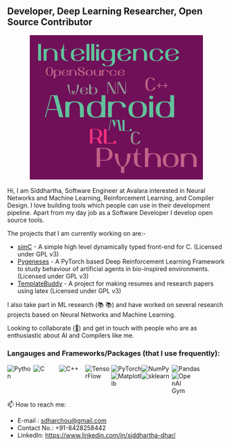 
## Developer, Deep Learning Researcher, Open Source Contributor

<p align="center"><img src="https://raw.githubusercontent.com/frankhart2018/frankhart2018/master/images/personal-word-cloud.png" width="400"></p>

Hi, I am Siddhartha, Software Engineer at Avalara interested in Neural Networks and Machine Learning, Reinforcement Learning, and Compiler Design. I love building tools which people can use in their development pipeline. Apart from my day job as a Software Developer I develop open source tools.

The projects that I am currently working on are:-

- <a href="https://github.com/cimplec/sim-c">simC</a> - A simple high level dynamically typed front-end for C. (Licensed under GPL v3)
- <a href="https://github.com/Project-DC/pygeneses">Pygeneses</a> - A PyTorch based Deep Reinforcement Learning Framework to study behaviour of artificial agents in bio-inspired environments. (Licensed under GPL v3)
- <a href="https://github.com/Documentive/TemplateBuddy">TemplateBuddy</a> -  A project for making resumes and research papers using latex (Licensed under GPL v3)

I also take part in ML research (:books: :books:) and have worked on several research projects based on Neural Networks and Machine Learning.

Looking to collaborate (👯) and get in touch with people who are as enthusiastic about AI and Compilers like me.

### Langauges and Frameworks/Packages (that I use frequently): 

<a href="https://github.com/python/cpython" target="_blank"><img align="left" alt="Python" width="60px" src="https://upload.wikimedia.org/wikipedia/commons/thumb/c/c3/Python-logo-notext.svg/768px-Python-logo-notext.svg.png" /></a>

<a href="https://github.com/gcc-mirror/gcc" target="_blank"><img align="left" alt="C" width="60px" src="https://cdn.iconscout.com/icon/free/png-512/c-programming-569564.png" /></a>

<a href="https://github.com/gcc-mirror/gcc" target="_blank"><img align="left" alt="C++" width="60px" src="https://w7.pngwing.com/pngs/46/626/png-transparent-c-logo-the-c-programming-language-computer-icons-computer-programming-source-code-programming-miscellaneous-template-blue.png" /></a>

<a href="https://github.com/tensorflow/tensorflow" target="_blank"><img align="left" alt="TensorFlow" width="60px" src="https://upload.wikimedia.org/wikipedia/commons/thumb/2/2d/Tensorflow_logo.svg/1200px-Tensorflow_logo.svg.png" /></a>

<a href="https://github.com/pytorch/pytorch" target="_blank"><img align="left" alt="PyTorch" width="70px" src="https://pytorch.org/assets/images/pytorch-logo.png" /></a>

<a href="https://github.com/numpy/numpy" target="_blank"><img align="left" alt="NumPy" width="70px" src="https://user-images.githubusercontent.com/50221806/86498201-a8bd8680-bd39-11ea-9d08-66b610a8dc01.png" /></a>

<a href="https://github.com/pandas-dev/pandas" target="_blank"><img align="left" alt="Pandas" width="70px" src="https://numfocus.org/wp-content/uploads/2016/07/pandas-logo-300.png" /></a>

<a href="https://github.com/matplotlib/matplotlib" target="_blank"><img align="left" alt="Matplotlib" width="70px" height="50px" src="https://www.janmeppe.com/assets/2019-12-24-matplotlib/matplotlib.jpg" /></a>

<a href="https://github.com/scikit-learn/scikit-learn" target="_blank"><img align="left" alt="sklearn" width="70px" src="https://upload.wikimedia.org/wikipedia/commons/thumb/0/05/Scikit_learn_logo_small.svg/1024px-Scikit_learn_logo_small.svg.png" /></a>

<a href="https://github.com/openai/gym" target="_blank"><img align="left" alt="OpenAI Gym" width="50px" src="https://gym.openai.com/assets/dist/home/header/home-icon-54c30e2345.svg" /></a>

<br><br><br><br>

📫 How to reach me:

- E-mail : sdharchou@gmail.com
- Contact No.: +91-8428258442
- LinkedIn: https://www.linkedin.com/in/siddhartha-dhar/

